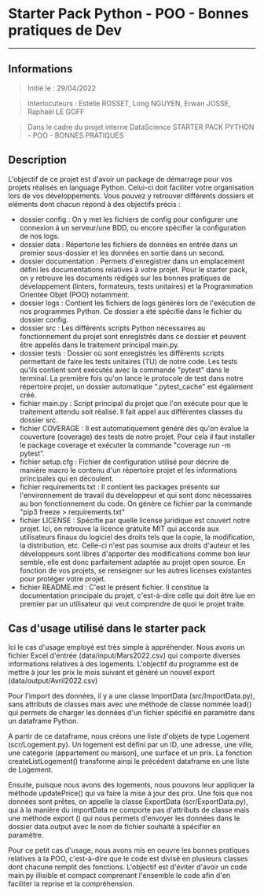 # Starter Pack Python - POO - Bonnes pratiques de Dev
***

## Informations
> Initié le : 29/04/2022

> Interlocuteurs : Estelle ROSSET, Long NGUYEN, Erwan JOSSE, Raphaël LE GOFF

> Dans le cadre du projet interne DataScience STARTER PACK PYTHON - POO - BONNES PRATIQUES


## Description
L'objectif de ce projet est d'avoir un package de démarrage pour vos projets réalisés en language Python.
Celui-ci doit faciliter votre organisation lors de vos développements.
Vous pouvez y retrouver différents dossiers et eléments dont chacun répond à des objectifs précis :

* dossier config : On y met les fichiers de config pour configurer une connexion à un serveur/une BDD, ou encore spécifier la configuration de nos logs.
* dossier data : Répertorie les fichiers de données en entrée dans un premier sous-dossier et les données en sortie dans un second.
* dossier documentation : Permets d'enregistrer dans un emplacement défini les documentations relatives à votre projet. Pour le starter pack, on y retrouve les documents rédigés sur les bonnes pratiques de développement (linters, formateurs, tests unitaires) et la Programmation Orientée Objet (POO) notamment.
* dossier logs : Contient les fichiers de logs générés lors de l'exécution de nos programmes Python. Ce dossier a été spécifié dans le fichier du dossier config.
* dossier src : Les différents scripts Python nécessaires au fonctionnement du projet sont enregistrés dans ce dossier et peuvent être appelés dans le traitement principal main.py.
* dossier tests : Dossier où sont enregistrés les différents scripts permettant de faire les tests unitaires (TU) de notre code. Les tests qu'ils contient sont exécutés avec la commande "pytest" dans le terminal. La première fois qu'on lance le protocole de test dans notre répertoire projet, un dossier automatique ".pytest_cache" est également créé.
* fichier main.py : Script principal du projet que l'on exécute pour que le traitement attendu soit réalisé. Il fait appel aux différentes classes du dossier src.
* fichier COVERAGE : Il est automatiquement généré dès qu'on évalue la couverture (coverage) des tests de notre projet. Pour   cela il faut installer le package coverage et exécuter la commande "coverage run -m pytest".
* fichier setup.cfg : Fichier de configuration utilisé pour décrire de manière macro le contenu d'un répertoire projet et les informations principales qui en découlent.
* fichier requirements.txt : Il contient les packages présents sur l'environnement de travail du développeur et qui sont donc nécessaires au bon fonctionnement du code. On génère ce fichier par la commande "pip3 freeze > requirements.txt"
* fichier LICENSE : Spécifie par quelle license juridique est couvert notre projet. Ici, on retrouve la licence gratuite MIT qui accorde aux utilisateurs finaux du logiciel des droits tels que la copie, la modification, la distribution, etc. Celle-ci n'est pas soumise aux droits d'auteur et les développeurs sont libres d'apporter des modifications comme bon leur semble, elle est donc parfaitement adaptée au projet open source. En fonction de vos projets, se renseigner sur les autres licenses existantes pour protéger votre projet. 
* fichier README.md : C'est le présent fichier. Il constitue la documentation principale du projet, c'est-à-dire celle qui doit être lue en premier par un utilisateur qui veut comprendre de quoi le projet traite.

## Cas d'usage utilisé dans le starter pack

Ici le cas d'usage employé est très simple à appréhender.
Nous avons un fichier Excel d'entrée (data/input/Mars2022.csv) qui comporte diverses informations relatives à des logements.
L'objectif du programme est de mettre à jour les prix le mois suivant et généré un nouvel export (data/output/Avril2022.csv)

Pour l'import des données, il y a une classe ImportData (src/ImportData.py), sans attributs de classes mais avec une méthode de classe nommée load() qui permets de charger les données d'un fichier spécifié en paramètre dans un dataframe Python.

A partir de ce dataframe, nous créons une liste d'objets de type Logement (scr/Logement.py). Un logement est défini par un ID, une adresse, une ville, une catégorie (appartement ou maison), une surface et un prix. La fonction createListLogement() transforme ainsi le précédent dataframe en une liste de Logement.

Ensuite, puisque nous avons des logements, nous pouvons leur appliquer la méthode updatePrice() qui va faire la mise à jour des prix.
Une fois que nos données sont prêtes, on appelle la classe ExportData (scr/ExportData.py), qui à la manière du importData ne comporte pas d'attributs de classe mais une méthode export () qui nous permets d'envoyer les données dans le dossier data.output avec le nom de fichier souhaité à spécifier en paramètre. 

Pour ce petit cas d'usage, nous avons mis en oeuvre les bonnes pratiques relatives à la POO, c'est-à-dire que le code est divisé en plusieurs classes dont chacune remplit des fonctions. L'objectif est d'éviter d'avoir un code main.py illisible et compact comprenant l'ensemble le code afin d'en faciliter la reprise et la compréhension.

    

